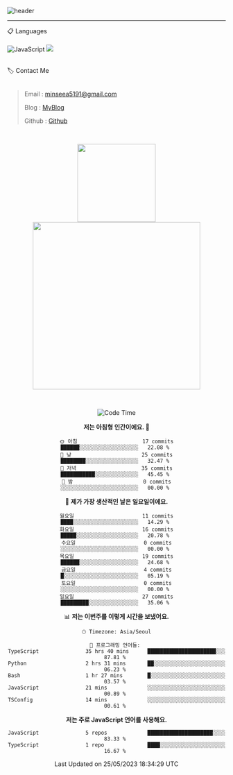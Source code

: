 ![header](https://capsule-render.vercel.app/api?type=waving&color=timeGradient&height=300&section=header&text=Welcome👋&animation=fadeIn&fontSize=55&fontAlignY=40&desc=minseo%20&descSize=30)

<hr />

📋 Languages<br /><br />
![JavaScript](https://img.shields.io/badge/javascript-%23323330.svg?style=for-the-badge&logo=javascript&logoColor=%23F7DF1E)
 <img src="https://img.shields.io/badge/mysql-4479A1?style=for-the-badge&logo=mysql&logoColor=white"> 






<br>
🏷 Contact Me<br /><br />

> Email : <minseea5191@gmail.com>
> 
> Blog : [MyBlog](https://just-process.tistory.com/ "MYBolg")
> 
> Github : [Github](https://github.com/minseoya "Github!1")

<br>

<div align="center">
   <p display="inline">
    <a href="https://github.com/minseoya">
     <img height="180" src="https://github-readme-stats.vercel.app/api?username=minseoya&hide=none&hide_title=false&show_icons=ture&include_all_commits=false&theme=omni" />
     <img width="386" src="https://github-readme-stats.vercel.app/api/top-langs/?username=minseoya&layout=compact&show_icons=ture&show_owner=ture&hide_title=false&theme=omni&hide=none" />
    </a>
  </p>


<br>





<!--START_SECTION:waka-->
![Code Time](http://img.shields.io/badge/Code%20Time-308%20hrs%2046%20mins-blue)

**저는 아침형 인간이에요. 🐤** 

```text
🌞 아침                     17 commits          ██████░░░░░░░░░░░░░░░░░░░   22.08 % 
🌆 낮　                     25 commits          ████████░░░░░░░░░░░░░░░░░   32.47 % 
🌃 저녁                     35 commits          ███████████░░░░░░░░░░░░░░   45.45 % 
🌙 밤　                     0 commits           ░░░░░░░░░░░░░░░░░░░░░░░░░   00.00 % 
```
📅 **제가 가장 생산적인 날은 일요일이에요.** 

```text
월요일                      11 commits          ████░░░░░░░░░░░░░░░░░░░░░   14.29 % 
화요일                      16 commits          █████░░░░░░░░░░░░░░░░░░░░   20.78 % 
수요일                      0 commits           ░░░░░░░░░░░░░░░░░░░░░░░░░   00.00 % 
목요일                      19 commits          ██████░░░░░░░░░░░░░░░░░░░   24.68 % 
금요일                      4 commits           █░░░░░░░░░░░░░░░░░░░░░░░░   05.19 % 
토요일                      0 commits           ░░░░░░░░░░░░░░░░░░░░░░░░░   00.00 % 
일요일                      27 commits          █████████░░░░░░░░░░░░░░░░   35.06 % 
```


📊 **저는 이번주를 이렇게 시간을 보냈어요.** 

```text
🕑︎ Timezone: Asia/Seoul

💬 프로그래밍 언어들: 
TypeScript               35 hrs 40 mins      ██████████████████████░░░   87.81 % 
Python                   2 hrs 31 mins       ██░░░░░░░░░░░░░░░░░░░░░░░   06.23 % 
Bash                     1 hr 27 mins        █░░░░░░░░░░░░░░░░░░░░░░░░   03.57 % 
JavaScript               21 mins             ░░░░░░░░░░░░░░░░░░░░░░░░░   00.89 % 
TSConfig                 14 mins             ░░░░░░░░░░░░░░░░░░░░░░░░░   00.61 % 
```

**저는 주로 JavaScript 언어를 사용해요.** 

```text
JavaScript               5 repos             █████████████████████░░░░   83.33 % 
TypeScript               1 repo              ████░░░░░░░░░░░░░░░░░░░░░   16.67 % 
```




 Last Updated on 25/05/2023 18:34:29 UTC
<!--END_SECTION:waka-->


